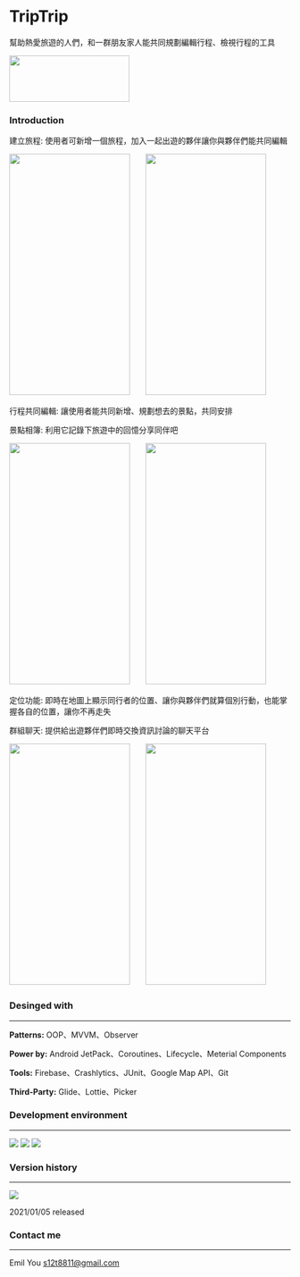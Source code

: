 # TripTrip
幫助熱愛旅遊的人們，和一群朋友家人能共同規劃編輯行程、檢視行程的工具

[<img width="215" height="83" src="https://firebasestorage.googleapis.com/v0/b/triptrip-5f1ab.appspot.com/o/google-play-badge.png?alt=media&token=0d0f7868-0e2c-49ab-bc1d-33e70daa6bfd"/>](https://play.google.com/store/apps/details?id=com.emil.triptrip)

### Introduction

建立旅程: 使用者可新增一個旅程，加入一起出遊的夥伴讓你與夥伴們能共同編輯

<img width="216" height="432" src="https://firebasestorage.googleapis.com/v0/b/triptrip-5f1ab.appspot.com/o/readme_pic%2FScreenshot_20210105-211747.png?alt=media&token=434652db-1025-4083-b7e7-beeff4d334cc"/>　　<img width="216" height="432" src="https://firebasestorage.googleapis.com/v0/b/triptrip-5f1ab.appspot.com/o/readme_pic%2FScreenshot_20210105-211805.png?alt=media&token=3e38cb5b-95fb-4378-ae15-9e8540d56d01"/> 

行程共同編輯: 讓使用者能共同新增、規劃想去的景點，共同安排

景點相簿: 利用它記錄下旅遊中的回憶分享同伴吧

<img width="216" height="432" src="https://firebasestorage.googleapis.com/v0/b/triptrip-5f1ab.appspot.com/o/readme_pic%2FScreenshot_20210105-211855.png?alt=media&token=251c6ed7-bb26-48d5-8b4a-85bbdc3a7399"/>　　<img width="216" height="432" src="https://firebasestorage.googleapis.com/v0/b/triptrip-5f1ab.appspot.com/o/readme_pic%2FScreenshot_20210105-211913.png?alt=media&token=806c2f24-2d89-47cb-943e-0cc6d8066419"/>

定位功能: 即時在地圖上顯示同行者的位置、讓你與夥伴們就算個別行動，也能掌握各自的位置，讓你不再走失

群組聊天: 提供給出遊夥伴們即時交換資訊討論的聊天平台

<img width="216" height="432" src="https://firebasestorage.googleapis.com/v0/b/triptrip-5f1ab.appspot.com/o/readme_pic%2FScreenshot_20210109-164224.png?alt=media&token=8261d7b6-867d-4add-930f-9440bb83f95d"/>　　<img width="216" height="432" src="https://firebasestorage.googleapis.com/v0/b/triptrip-5f1ab.appspot.com/o/readme_pic%2FScreenshot_20210105-212001.png?alt=media&token=2751a669-43aa-4e8e-a229-32bfe3d3b6be"/> 



### Desinged with
---
**Patterns:** OOP、MVVM、Observer

**Power by:** Android JetPack、Coroutines、Lifecycle、Meterial Components

**Tools:** Firebase、Crashlytics、JUnit、Google Map API、Git

**Third-Party:** Glide、Lottie、Picker

### Development environment
---
![](https://img.shields.io/badge/Build-Android%20Studio%204.0.1-green) ![](https://img.shields.io/badge/Support-Android%20SDK%2028%2B-blue) ![](https://img.shields.io/badge/Gradle-4.0.1-blueviolet)

### Version history
---
![](https://img.shields.io/badge/Version-1.3-blue) 

  2021/01/05 released

### Contact me
---
Emil You
s12t8811@gmail.com


